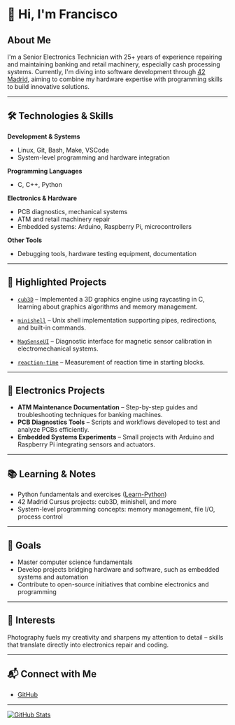 # 👋 Hi, I'm Francisco

## About Me
I'm a Senior Electronics Technician with 25+ years of experience repairing and maintaining banking and retail machinery, especially cash processing systems. Currently, I'm diving into software development through [42 Madrid](https://42madrid.com/), aiming to combine my hardware expertise with programming skills to build innovative solutions.

---

## 🛠️ Technologies & Skills

**Development & Systems**
- Linux, Git, Bash, Make, VSCode
- System-level programming and hardware integration

**Programming Languages**
- C, C++, Python

**Electronics & Hardware**
- PCB diagnostics, mechanical systems
- ATM and retail machinery repair
- Embedded systems: Arduino, Raspberry Pi, microcontrollers

**Other Tools**
- Debugging tools, hardware testing equipment, documentation

---

## 🚀 Highlighted Projects

- [`cub3D`](#) – Implemented a 3D graphics engine using raycasting in C, learning about graphics algorithms and memory management.  

- [`minishell`](https://github.com/fran-byte/42-minishell) – Unix shell implementation supporting pipes, redirections, and built-in commands.

- [`MagSenseUI`](https://github.com/fran-byte/MagSenseUI) – Diagnostic interface for magnetic sensor calibration in electromechanical systems.

- [`reaction-time`](https://github.com/fran-byte/reaction-time/blob/main/README_en.md) – Measurement of reaction time in starting blocks.

---

## 🔌 Electronics Projects

- **ATM Maintenance Documentation** – Step-by-step guides and troubleshooting techniques for banking machines.  
- **PCB Diagnostics Tools** – Scripts and workflows developed to test and analyze PCBs efficiently.  
- **Embedded Systems Experiments** – Small projects with Arduino and Raspberry Pi integrating sensors and actuators.

---

## 📚 Learning & Notes

- Python fundamentals and exercises ([Learn-Python](https://github.com/fran-byte/learn-python-fundamentals))  
- 42 Madrid Cursus projects: cub3D, minishell, and more  
- System-level programming concepts: memory management, file I/O, process control

---

## 🎯 Goals

- Master computer science fundamentals  
- Develop projects bridging hardware and software, such as embedded systems and automation  
- Contribute to open-source initiatives that combine electronics and programming

---

## 📸 Interests

Photography fuels my creativity and sharpens my attention to detail – skills that translate directly into electronics repair and coding.

---

## 📬 Connect with Me

- [GitHub](https://github.com/fran-byte)  

---

[![GitHub Stats](https://github-readme-stats.vercel.app/api?username=fran-byte&show_icons=true&theme=radical)](https://github.com/fran-byte)
